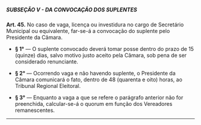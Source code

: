 ##### SUBSEÇÃO V - DA CONVOCAÇÃO DOS SUPLENTES


**Art. 45.** No caso de vaga, licença ou investidura no cargo de Secretário Municipal ou equivalente, far-se-á a convocação do suplente pelo Presidente da Câmara. 

- **§ 1°** — O suplente convocado deverá tomar posse dentro do prazo de 15 (quinze) dias, salvo motivo justo aceito pela Câmara, sob pena de ser considerado renunciante.

- **§ 2°** — Ocorrendo vaga e não havendo suplente, o Presidente da Câmara comunicará o fato, dentro de 48 (quarenta e oito) horas, ao Tribunal Regional Eleitoral.

- **§ 3°** — Enquanto a vaga a que se refere o parágrafo anterior não for preenchida, calcular-se-á o quorum em função dos Vereadores remanescentes.

---